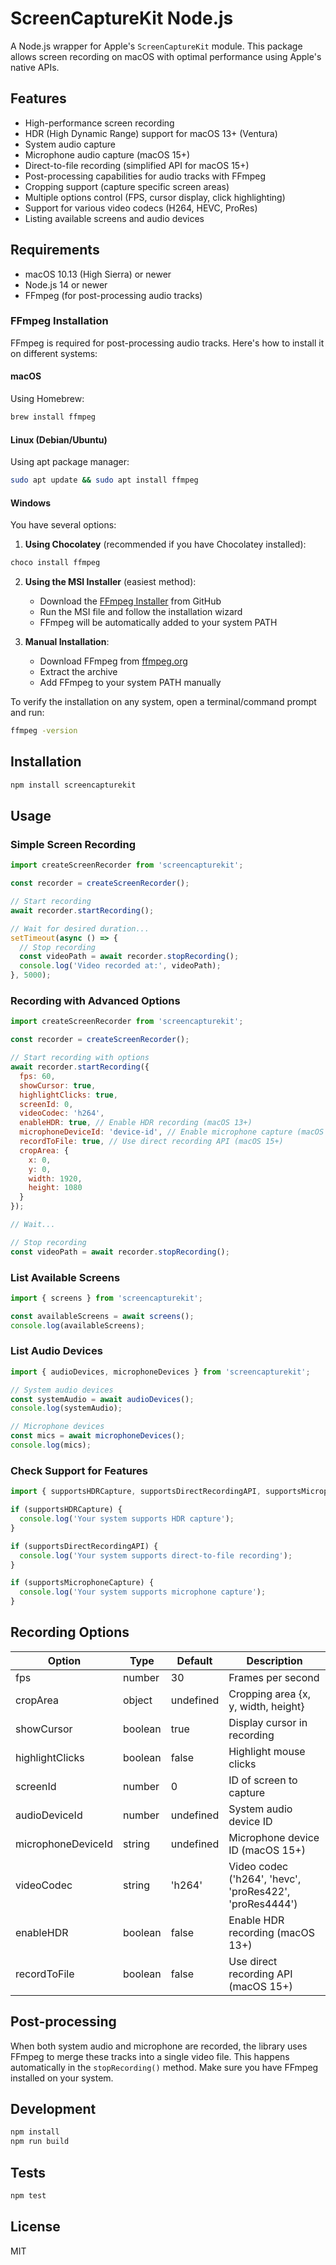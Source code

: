 # ScreenCaptureKit Node.js

A Node.js wrapper for Apple's `ScreenCaptureKit` module. This package allows screen recording on macOS with optimal performance using Apple's native APIs.

## Features

- High-performance screen recording
- HDR (High Dynamic Range) support for macOS 13+ (Ventura)
- System audio capture
- Microphone audio capture (macOS 15+)
- Direct-to-file recording (simplified API for macOS 15+)
- Post-processing capabilities for audio tracks with FFmpeg
- Cropping support (capture specific screen areas)
- Multiple options control (FPS, cursor display, click highlighting)
- Support for various video codecs (H264, HEVC, ProRes)
- Listing available screens and audio devices

## Requirements

- macOS 10.13 (High Sierra) or newer
- Node.js 14 or newer
- FFmpeg (for post-processing audio tracks)

### FFmpeg Installation

FFmpeg is required for post-processing audio tracks. Here's how to install it on different systems:

#### macOS
Using Homebrew:
```bash
brew install ffmpeg
```

#### Linux (Debian/Ubuntu)
Using apt package manager:
```bash
sudo apt update && sudo apt install ffmpeg
```

#### Windows
You have several options:

1. **Using Chocolatey** (recommended if you have Chocolatey installed):
```bash
choco install ffmpeg
```

2. **Using the MSI Installer** (easiest method):
   - Download the [FFmpeg Installer](https://github.com/icedterminal/ffmpeg-installer/releases) from GitHub
   - Run the MSI file and follow the installation wizard
   - FFmpeg will be automatically added to your system PATH

3. **Manual Installation**:
   - Download FFmpeg from [ffmpeg.org](https://ffmpeg.org/download.html)
   - Extract the archive
   - Add FFmpeg to your system PATH manually

To verify the installation on any system, open a terminal/command prompt and run:
```bash
ffmpeg -version
```

## Installation

```bash
npm install screencapturekit
```

## Usage

### Simple Screen Recording

```javascript
import createScreenRecorder from 'screencapturekit';

const recorder = createScreenRecorder();

// Start recording
await recorder.startRecording();

// Wait for desired duration...
setTimeout(async () => {
  // Stop recording
  const videoPath = await recorder.stopRecording();
  console.log('Video recorded at:', videoPath);
}, 5000);
```

### Recording with Advanced Options

```javascript
import createScreenRecorder from 'screencapturekit';

const recorder = createScreenRecorder();

// Start recording with options
await recorder.startRecording({
  fps: 60,
  showCursor: true,
  highlightClicks: true,
  screenId: 0,
  videoCodec: 'h264',
  enableHDR: true, // Enable HDR recording (macOS 13+)
  microphoneDeviceId: 'device-id', // Enable microphone capture (macOS 15+)
  recordToFile: true, // Use direct recording API (macOS 15+)
  cropArea: {
    x: 0,
    y: 0,
    width: 1920,
    height: 1080
  }
});

// Wait...

// Stop recording
const videoPath = await recorder.stopRecording();
```

### List Available Screens

```javascript
import { screens } from 'screencapturekit';

const availableScreens = await screens();
console.log(availableScreens);
```

### List Audio Devices

```javascript
import { audioDevices, microphoneDevices } from 'screencapturekit';

// System audio devices
const systemAudio = await audioDevices();
console.log(systemAudio);

// Microphone devices
const mics = await microphoneDevices();
console.log(mics);
```

### Check Support for Features

```javascript
import { supportsHDRCapture, supportsDirectRecordingAPI, supportsMicrophoneCapture } from 'screencapturekit';

if (supportsHDRCapture) {
  console.log('Your system supports HDR capture');
}

if (supportsDirectRecordingAPI) {
  console.log('Your system supports direct-to-file recording');
}

if (supportsMicrophoneCapture) {
  console.log('Your system supports microphone capture');
}
```

## Recording Options

| Option | Type | Default | Description |
|--------|------|------------|-------------|
| fps | number | 30 | Frames per second |
| cropArea | object | undefined | Cropping area {x, y, width, height} |
| showCursor | boolean | true | Display cursor in recording |
| highlightClicks | boolean | false | Highlight mouse clicks |
| screenId | number | 0 | ID of screen to capture |
| audioDeviceId | number | undefined | System audio device ID |
| microphoneDeviceId | string | undefined | Microphone device ID (macOS 15+) |
| videoCodec | string | 'h264' | Video codec ('h264', 'hevc', 'proRes422', 'proRes4444') |
| enableHDR | boolean | false | Enable HDR recording (macOS 13+) |
| recordToFile | boolean | false | Use direct recording API (macOS 15+) |

## Post-processing

When both system audio and microphone are recorded, the library uses FFmpeg to merge these tracks into a single video file. This happens automatically in the `stopRecording()` method. Make sure you have FFmpeg installed on your system.

## Development

```bash
npm install
npm run build
```

## Tests

```bash
npm test
```

## License

MIT
